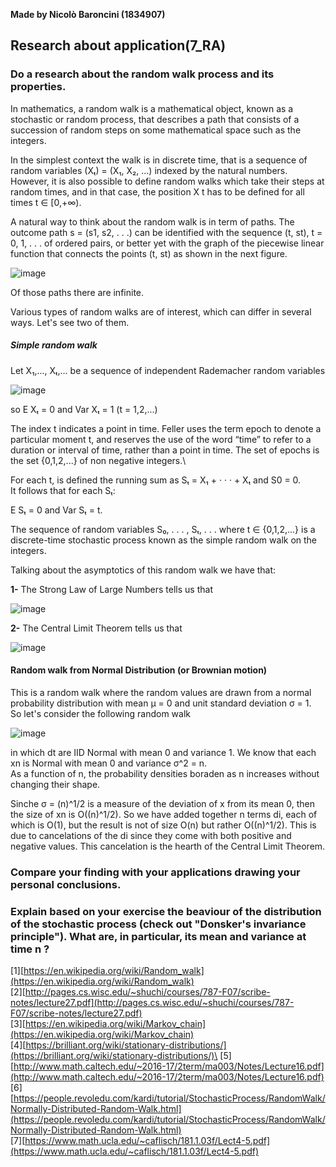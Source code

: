**Made by Nicolò Baroncini (1834907)**

## Research about application(7_RA)
### Do a research about the random walk process and its properties.
In mathematics, a random walk is a mathematical object, known as a stochastic or random process, that describes a path that consists of a succession of random steps on some mathematical space such as the integers.

In the simplest context the walk is in discrete time, that is a sequence of random variables (Xₜ) = (X₁, X₂, ...) indexed by the natural numbers. However, it is also possible to define random walks which take their steps at random times, and in that case, the position X
t has to be defined for all times t ∈ [0,+∞).

A natural way to think about the random walk is in term of paths. The outcome path s =
(s1, s2, . . .) can be identified with the sequence (t, st), t = 0, 1, . . . of ordered pairs, or better yet with the graph of the piecewise linear function that connects the points (t, st) as shown in the next figure.

![image](https://user-images.githubusercontent.com/78324346/141074983-cfe6a37d-eedf-44bd-ba99-d4ae0ea75fb9.png)

Of those paths there are infinite.

Various types of random walks are of interest, which can differ in several ways. Let's see two of them.

##### Simple random walk
Let X₁,..., Xₜ,... be a sequence of independent Rademacher random variables

![image](https://user-images.githubusercontent.com/78324346/141072631-9d05e4fa-cafc-45a4-b1fb-f61699b3163e.png)

so E Xₜ = 0 and Var Xₜ = 1 (t = 1,2,...)

The index t indicates a point in time. Feller uses the term epoch to denote a particular
moment t, and reserves the use of the word “time” to refer to a duration or interval of time,
rather than a point in time. The set of epochs is the set {0,1,2,...} of non negative integers.\

For each t, is defined the running sum as Sₜ = X₁ + · · · + Xₜ and S0 = 0.\
It follows that for each Sₜ:

E Sₜ = 0 and Var Sₜ = t.

The sequence of random variables S₀, . . . , Sₜ, . . .  where t ∈ {0,1,2,...} is a discrete-time stochastic process known as the simple random walk on the integers.

Talking about the asymptotics of this random walk we have that:

**1-** The Strong Law of Large Numbers tells us that

![image](https://user-images.githubusercontent.com/78324346/141073950-9125a13b-4010-42d5-8ed2-03e13e6dde5c.png)

**2-** The Central Limit Theorem tells us that

![image](https://user-images.githubusercontent.com/78324346/141074012-72e0db2f-674f-467c-ab06-a2b6d79d2a01.png)

#### Random walk from Normal Distribution (or Brownian motion)
This is a random walk where the random values are drawn from a normal probability distribution with mean μ = 0 and unit standard deviation σ = 1. \
So let's consider the following random walk

![image](https://user-images.githubusercontent.com/78324346/141076647-57b55e9d-61dc-4152-a724-47b05b12d284.png)

in which dt are IID Normal with mean 0 and variance 1. We know that each xn is Normal with mean 0 and variance σ^2 = n.\
As a function of n, the probability densities boraden as n increases without changing their shape.

Sinche σ = (n)^1/2 is a measure of the deviation of x from its mean 0, then the size of xn is O((n)^1/2). So we have added together n terms di, each of which is O(1), but the result is not of size O(n) but rather O((n)^1/2). This is due to cancelations of the di since they come with both positive and negative values. This cancelation is the hearth of the Central Limit Theorem.



### Compare your finding with your applications drawing your personal conclusions.

### Explain based on your exercise the beaviour of the distribution of the stochastic process (check out "Donsker's invariance principle"). What are, in particular, its mean and variance at time n ?

[1][https://en.wikipedia.org/wiki/Random_walk](https://en.wikipedia.org/wiki/Random_walk) \
[2][http://pages.cs.wisc.edu/~shuchi/courses/787-F07/scribe-notes/lecture27.pdf](http://pages.cs.wisc.edu/~shuchi/courses/787-F07/scribe-notes/lecture27.pdf) \
[3][https://en.wikipedia.org/wiki/Markov_chain](https://en.wikipedia.org/wiki/Markov_chain) \
[4][https://brilliant.org/wiki/stationary-distributions/](https://brilliant.org/wiki/stationary-distributions/)\
[5][http://www.math.caltech.edu/~2016-17/2term/ma003/Notes/Lecture16.pdf](http://www.math.caltech.edu/~2016-17/2term/ma003/Notes/Lecture16.pdf) \
[6][https://people.revoledu.com/kardi/tutorial/StochasticProcess/RandomWalk/Normally-Distributed-Random-Walk.html](https://people.revoledu.com/kardi/tutorial/StochasticProcess/RandomWalk/Normally-Distributed-Random-Walk.html) \
[7][https://www.math.ucla.edu/~caflisch/181.1.03f/Lect4-5.pdf](https://www.math.ucla.edu/~caflisch/181.1.03f/Lect4-5.pdf)
